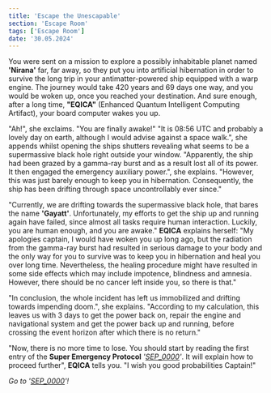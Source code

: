 ```yaml
---
title: 'Escape the Unescapable'
section: 'Escape Room'
tags: ['Escape Room']
date: '30.05.2024'
---
```


You were sent on a mission to explore a possibly inhabitable planet named **'Nirana'** far, far away,
so they put you into artificial hibernation in order to survive the long trip in your
antimatter-powered ship equipped with a warp engine. The journey would take 420 years and 69 days
one way, and you would be woken up, once you reached your destination. And sure enough, after a long
time, **"EQICA"** (Enhanced Quantum Intelligent Computing Artifact), your board computer wakes you up.

"Ah!", she exclaims. "You are finally awake!" "It is 08:56 UTC and probably a lovely day on earth,
although I would advise against a space walk.", she appends whilst opening the ships shutters
revealing what seems to be a supermassive black hole right outside your window. "Apparently, the
ship had been grazed by a gamma-ray burst and as a result lost all of its power. It then engaged the
emergency auxiliary power.", she explains. "However, this was just barely enough to keep you in
hibernation. Consequently, the ship has been drifting through space uncontrollably ever since."

"Currently, we are drifting towards the supermassive black hole, that bares the name
**'Gayatt'**. Unfortunately, my efforts to get the ship up and running again have failed, since almost
all tasks require human interaction. Luckily, you are human enough, and you are awake." **EQICA**
explains herself: "My apologies captain, I would have woken you up long ago, but the radiation from
the gamma-ray burst had resulted in serious damage to your body and the only way for you to survive
was to keep you in hibernation and heal you over long time. Nevertheless, the healing procedure
might have resulted in some side effects which may include impotence, blindness and amnesia.
However, there should be no cancer left inside you, so there is that."

"In conclusion, the whole incident has
left us immobilized and drifting towards impending doom.", she explains. "According to my
calculation, this leaves us with 3 days to get the power back on, repair the engine and navigational
system and get the power back up and running, before crossing the event horizon after which there is
no return."

"Now, there is no more time to lose. You should start by reading the first entry of the **Super
Emergency Protocol**
_'[SEP_0000](/explore/sections/Final%20Act/posts/SEP_0000)'_. It will explain how
to proceed further", **EQICA** tells you. "I wish you good probabilities Captain!"

_Go to '[SEP_0000](/explore/sections/Final%20Act/posts/SEP_0000)'!_
